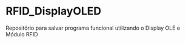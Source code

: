 # RFID_DisplayOLED

Repositório para salvar programa funcional utilizando o Display OLE e Módulo RFID
